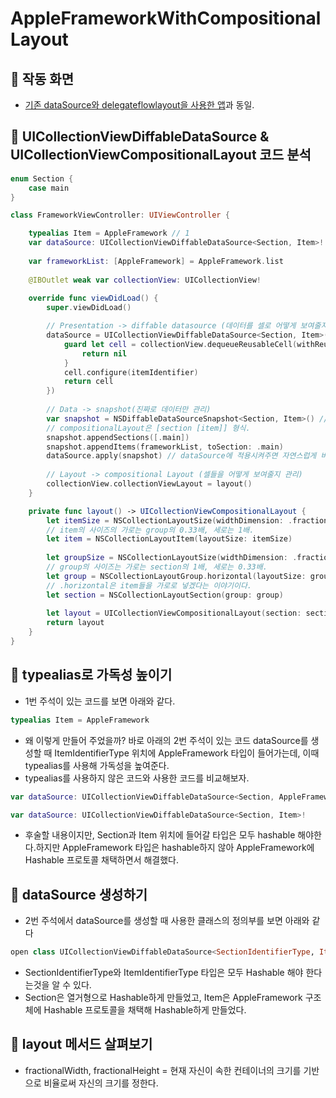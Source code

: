 # AppleFrameworkWithCompositionalLayout

## 🍎 작동 화면
- [기존 dataSource와 delegateflowlayout을 사용한 앱](https://github.com/KayAhn0126/AppleFramework)과 동일.

## 🍎 UICollectionViewDiffableDataSource & UICollectionViewCompositionalLayout 코드 분석
```swift
enum Section {
    case main
}

class FrameworkViewController: UIViewController {

    typealias Item = AppleFramework // 1
    var dataSource: UICollectionViewDiffableDataSource<Section, Item>! // 2
    
    var frameworkList: [AppleFramework] = AppleFramework.list
    
    @IBOutlet weak var collectionView: UICollectionView!
    
    override func viewDidLoad() {
        super.viewDidLoad()

        // Presentation -> diffable datasource (데이터를 셀로 어떻게 보여줄지만 관리)
        dataSource = UICollectionViewDiffableDataSource<Section, Item>(collectionView: collectionView, cellProvider: { collectionView, indexPath, itemIdentifier in
            guard let cell = collectionView.dequeueReusableCell(withReuseIdentifier: "FrameworkCollectionViewCell", for: indexPath) as? FrameworkCollectionViewCell else {
                return nil
            }
            cell.configure(itemIdentifier)
            return cell
        })
        
        // Data -> snapshot(진짜로 데이터만 관리)
        var snapshot = NSDiffableDataSourceSnapshot<Section, Item>() // 스냅샷 객체 생성
        // compositionalLayout은 [section [item]] 형식.
        snapshot.appendSections([.main]) 
        snapshot.appendItems(frameworkList, toSection: .main)
        dataSource.apply(snapshot) // dataSource에 적용시켜주면 자연스럽게 바뀐다.
        
        // Layout -> compositional Layout (셀들을 어떻게 보여줄지 관리)
        collectionView.collectionViewLayout = layout()
    }

    private func layout() -> UICollectionViewCompositionalLayout {
        let itemSize = NSCollectionLayoutSize(widthDimension: .fractionalWidth(0.33), heightDimension: .fractionalHeight(1))
        // item의 사이즈의 가로는 group의 0.33배, 세로는 1배.
        let item = NSCollectionLayoutItem(layoutSize: itemSize)
        
        let groupSize = NSCollectionLayoutSize(widthDimension: .fractionalWidth(1), heightDimension: .fractionalWidth(0.33))
        // group의 사이즈는 가로는 section의 1배, 세로는 0.33배.
        let group = NSCollectionLayoutGroup.horizontal(layoutSize: groupSize, subitem: item, count: 3)
        // .horizontal은 item들을 가로로 넣겠다는 이야기이다.
        let section = NSCollectionLayoutSection(group: group)
        
        let layout = UICollectionViewCompositionalLayout(section: section)
        return layout
    }
}
```

## 🍎 typealias로 가독성 높이기
- 1번 주석이 있는 코드를 보면 아래와 같다.
```swift
typealias Item = AppleFramework
```
- 왜 이렇게 만들어 주었을까? 바로 아래의 2번 주석이 있는 코드 dataSource를 생성할 때 ItemIdentifierType 위치에 AppleFramework 타입이 들어가는데, 이때 typealias를 사용해 가독성을 높여준다.  
- typealias를 사용하지 않은 코드와 사용한 코드를 비교해보자.
```swift
var dataSource: UICollectionViewDiffableDataSource<Section, AppleFramework>!
```
```swift
var dataSource: UICollectionViewDiffableDataSource<Section, Item>!
```
- 후술할 내용이지만, Section과 Item 위치에 들어갈 타입은 모두 hashable 해야한다.하지만 AppleFramework 타입은 hashable하지 않아 AppleFramework에 Hashable 프로토콜 채택하면서 해결했다.
    
## 🍎 dataSource 생성하기
- 2번 주석에서 dataSource를 생성할 때 사용한 클래스의 정의부를 보면 아래와 같다
```swift
open class UICollectionViewDiffableDataSource<SectionIdentifierType, ItemIdentifierType> : NSObject, UICollectionViewDataSource where SectionIdentifierType : Hashable, ItemIdentifierType : Hashable
```
- SectionIdentifierType와 ItemIdentifierType 타입은 모두 Hashable 해야 한다는것을 알 수 있다.
- Section은 열거형으로 Hashable하게 만들었고, Item은 AppleFramework 구조체에 Hashable 프로토콜을 채택해 Hashable하게 만들었다.

## 🍎 layout 메서드 살펴보기
- fractionalWidth, fractionalHeight = 현재 자신이 속한 컨테이너의 크기를 기반으로 비율로써 자신의 크기를 정한다.
